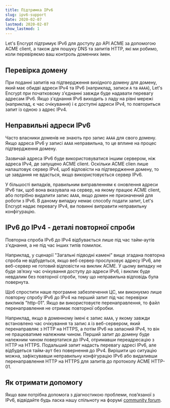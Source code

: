 ```yaml
---
title: Підтримка IPv6
slug: ipv6-support
date: 2020-02-07
lastmod: 2020-02-07
show_lastmod: 1
---
```



Let's Encrypt підтримує IPv6 для доступу до API ACME за допомогою ACME client, а також для пошуку DNS та запитів HTTP, які ми робимо, коли перевіряємо ваш контроль доменних імен.

## Перевірка домену

При поданні запитів на підтвердження вихідного домену для домену, який має обидві адреси IPv4 та IPv6 (наприклад, записи `A` та `AAAA`), Let's Encrypt при початковому з'єднанні завжди буде надавати перевагу адресам IPv6. Якщо з'єднання IPv6 виходить з ладу на рівні мережі (наприклад, є час очікування) і є доступні адреси IPv4, то повториться запит із одною з адрес IPv4.

## Неправильні адреси IPv6

Часто власники доменів не знають про запис `AAAA` для свого домену. Якщо адреса IPv6 у записі `AAAA` неправильна, то це вплине на процес підтвердження домену.

Зазвичай адреса IPv6 буде використовуватися іншим сервером, ніж адреса IPv4, де запущено ACME client. Оскільки ACME clien лише налаштовує сервер IPv4, щоб відповісти на підтвердження домену, то це завдання не вдасться, якщо використовується сервер IPv6.

У більшості випадків, правильним виправленням є оновлення адреси IPv6 так, щоб вона вказувала на сервер, на якому працює ACME client, або потрібно видалити запис `AAAA`, якщо домен не призначений для роботи з IPv6. В даному випадку немає способу подати запит, Let's Encrypt надає перевагу IPv4, ви повинні виправити неправильну конфігурацію.

## IPv6 до IPv4 - деталі повторної спроби

Повторна спроба IPv6 до IPv4 відбувається лише під час тайм-аутів з'єднання, а не під час інших типів помилок.

Наприклад, у сценарії "Загальні підводні камені" вище згадана повторна спроба не відбудеться, якщо веб сервер прослуховує адресу IPv6, але веб-сервер не готовий відповісти на виклик ACME. У цьому випадку не буде зв’язку час очікування доступу до адреси IPv6, і виклик буде невдалим без повторної спроби, тому що неправильна відповідь була повернута.

Щоб спростити наше програмне забезпечення ЦС, ми виконуємо лише повторну спробу IPv6 до IPv4 на перший запит під час перевірки викликів "http-01". Якщо ви використовуєте перенаправлення, то файл перенаправлення не отримає повторної обробки.

Наприклад, якщо в доменному імені є запис `AAAA`, у якому завжди встановлено час очікування та запис `A` із веб-сервером, який перенаправляє з HTTP на HTTPS, а потім IPv6 на запасний IPv4, то він не працюватиме належним чином. Перший запит до домену буде належним чином повертатися до IPv4, отримавши переадресацію з HTTP на HTTPS. Подальший запит надасть перевагу адресі IPv6, але відбудеться тайм-аут без повернення до IPv4. Вирішити цю ситуацію можна, зафіксувавши неправильну конфігурацію IPv6 або видаливши перенаправлення HTTP на HTTPS для запитів до протоколу ACME HTTP-01.

## Як отримати допомогу

Якщо вам потрібна допомога з діагностикою проблеми, пов’язаної з IPv6, відвідайте будь ласка нашу спільноту на форумі [community forum](https://community.letsencrypt.org).
